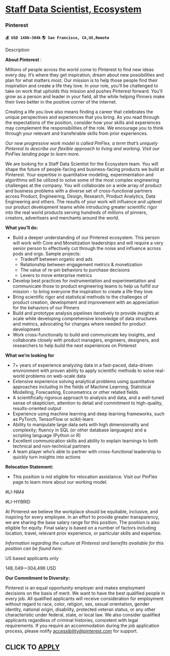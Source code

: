 # [Staff Data Scientist, Ecosystem](https://www.remotewlb.com/apply/staff-data-scientist-ecosystem-42713)  
### Pinterest  
#### `💰 USD 148k~304k` `🌎 San Francisco, CA,US,Remote`  

Description

**About Pinterest** :

Millions of people across the world come to Pinterest to find new ideas every day. It’s where they get inspiration, dream about new possibilities and plan for what matters most. Our mission is to help those people find their inspiration and create a life they love. In your role, you’ll be challenged to take on work that upholds this mission and pushes Pinterest forward. You’ll grow as a person and leader in your field, all the while helping Pinners make their lives better in the positive corner of the internet.

Creating a life you love also means finding a career that celebrates the unique perspectives and experiences that you bring. As you read through the expectations of the position, consider how your skills and experiences may complement the responsibilities of the role. We encourage you to think through your relevant and transferable skills from prior experiences.

_Our new progressive work model is called PinFlex, a term that’s uniquely Pinterest to describe our flexible approach to living and working. Visit our_ PinFlex _landing page to learn more._

We are looking for a Staff Data Scientist for the Ecosystem team. You will shape the future of people-facing and business-facing products we build at Pinterest. Your expertise in quantitative modeling, experimentation and algorithms will be utilized to solve some of the most complex engineering challenges at the company. You will collaborate on a wide array of product and business problems with a diverse set of cross-functional partners across Product, Engineering, Design, Research, Product Analytics, Data Engineering and others. The results of your work will influence and uplevel our product development teams while introducing greater scientific rigor into the real world products serving hundreds of millions of pinners, creators, advertisers and merchants around the world.

**What you’ll do:**

  * Build a deeper understanding of our Pinterest ecosystem. This person will work with Core and Monetization leaderships and will require a very senior person to effectively cut through the noise and influence across pods and orgs. Sample projects: 
    * Tradeoff between organic and ads
    * Relationship between engagement metrics & monetization
    * The value of re-pin behaviors to purchase decisions 
    * Levers to move enterprise metrics 
  * Develop best practices for instrumentation and experimentation and communicate those to product engineering teams to help us fulfill our mission - to bring everyone the inspiration to create a life they love
  * Bring scientific rigor and statistical methods to the challenges of product creation, development and improvement with an appreciation for the behaviors of our Pinners
  * Build and prototype analysis pipelines iteratively to provide insights at scale while developing comprehensive knowledge of data structures and metrics, advocating for changes where needed for product development
  * Work cross-functionally to build and communicate key insights, and collaborate closely with product managers, engineers, designers, and researchers to help build the next experiences on Pinterest

**What we’re looking for**

  * 7+ years of experience analyzing data in a fast-paced, data-driven environment with proven ability to apply scientific methods to solve real-world problems on web-scale data
  * Extensive experience solving analytical problems using quantitative approaches including in the fields of Machine Learning, Statistical Modelling, Forecasting, Econometrics or other related fields
  * A scientifically rigorous approach to analysis and data, and a well-tuned sense of skepticism, attention to detail and commitment to high-quality, results-oriented output
  * Experience using machine learning and deep learning frameworks, such as PyTorch, TensorFlow or scikit-learn
  * Ability to manipulate large data sets with high dimensionality and complexity; fluency in SQL (or other database languages) and a scripting language (Python or R)
  * Excellent communication skills and ability to explain learnings to both technical and non-technical partners
  * A team player who’s able to partner with cross-functional leadership to quickly turn insights into actions

**Relocation Statement:**

  * This position is not eligible for relocation assistance. Visit our PinFlex page to learn more about our working model.

#LI-NM4

#LI-HYBRID

At Pinterest we believe the workplace should be equitable, inclusive, and inspiring for every employee. In an effort to provide greater transparency, we are sharing the base salary range for this position. The position is also eligible for equity. Final salary is based on a number of factors including location, travel, relevant prior experience, or particular skills and expertise.

_Information regarding the culture at Pinterest and benefits available for this position can be found here._

US based applicants only

$148,049—$304,496 USD

 **Our Commitment to Diversity:**

Pinterest is an equal opportunity employer and makes employment decisions on the basis of merit. We want to have the best qualified people in every job. All qualified applicants will receive consideration for employment without regard to race, color, religion, sex, sexual orientation, gender identity, national origin, disability, protected veteran status, or any other characteristic under federal, state, or local law. We also consider qualified applicants regardless of criminal histories, consistent with legal requirements. If you require an accommodation during the job application process, please notify accessibility@pinterest.com for support.

  
## CLICK TO [APPLY](https://www.remotewlb.com/apply/staff-data-scientist-ecosystem-42713)

